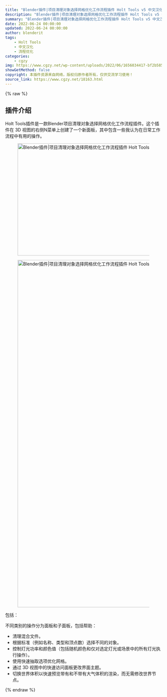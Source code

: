 ```yaml
---
title: "Blender插件|项目清理对象选择网格优化工作流程插件 Holt Tools v5 中文汉化版"
description: "Blender插件|项目清理对象选择网格优化工作流程插件 Holt Tools v5 中文汉化版"
summary: "Blender插件|项目清理对象选择网格优化工作流程插件 Holt Tools v5 中文汉化版"
date: 2022-06-24 00:00:00
updated: 2022-06-24 00:00:00
author: blenderit
tags: 
    - Holt Tools
    - 中文汉化
    - 流程优化
categories:
    - cgzy
img: https://www.cgzy.net/wp-content/uploads/2022/06/1656034417-bf2b585aaeb7a04.jpg
showGetMethod: false
copyright: 本插件资源来自网络，版权归原作者所有，仅供交流学习使用！
source_link: https://www.cgzy.net/18163.html
---
```


{% raw %}
<div class="wp-block-pandastudio-title"><div class="title_style_01"><h2 id="h2-0">插件介绍</h2></div></div><p class="is-style-text-indent-2em">Holt Tools插件是一款Blender项目清理对象选择网格优化工作流程插件。这个插件在 3D 视图的右侧N菜单上创建了一个新面板，其中包含一些我认为在日常工作流程中有用的操作。</p><div class="wp-block-image is-style-border-round-and-with-shadow"><figure class="aligncenter size-full"><img fetchpriority="high" decoding="async" width="640" height="360" src="https://www.cgzy.net/wp-content/uploads/2022/06/1656033964-125019772ffa4f3.webp" class="wp-image-18164" srcset="https://www.cgzy.net/wp-content/uploads/2022/06/1656033964-125019772ffa4f3.webp 640w, https://www.cgzy.net/wp-content/uploads/2022/06/1656033964-125019772ffa4f3-512x288.webp 512w" sizes="(max-width: 640px) 100vw, 640px" title="Blender插件|项目清理对象选择网格优化工作流程插件 Holt Tools v5 中文汉化版" alt="Blender插件|项目清理对象选择网格优化工作流程插件 Holt Tools v5 中文汉化版"></figure></div><div class="wp-block-image is-style-border-round-and-with-shadow"><figure class="aligncenter size-full"><img decoding="async" width="1279" height="1114" src="https://www.cgzy.net/wp-content/uploads/2022/06/1656033974-b36c4bdc36037e3.webp" class="wp-image-18165" srcset="https://www.cgzy.net/wp-content/uploads/2022/06/1656033974-b36c4bdc36037e3.webp 1279w, https://www.cgzy.net/wp-content/uploads/2022/06/1656033974-b36c4bdc36037e3-512x446.webp 512w" sizes="(max-width: 1279px) 100vw, 1279px" title="Blender插件|项目清理对象选择网格优化工作流程插件 Holt Tools v5 中文汉化版" alt="Blender插件|项目清理对象选择网格优化工作流程插件 Holt Tools v5 中文汉化版"></figure></div><div class="wp-block-pandastudio-title"><div class="title_style_01"><p>包括：</p></div></div><p>不同类别的操作分为面板和子面板，包括帮助：</p><ul><li>清理混合文件。</li><li>根据标准（例如名称、类型和顶点数）选择不同的对象。</li><li>控制灯光功率和颜色值（包括随机颜色和仅对选定灯光或场景中的所有灯光执行操作）。</li><li>使用快速抽取选项优化网格。</li><li>通过 3D 视图中的快速访问面板更改界面主题。</li><li>切换世界体积以快速预览带有和不带有大气体积的渲染，而无需修改世界节点。</li></ul><p></p>
<div style="display: none">cgzy</div>
{% endraw %}